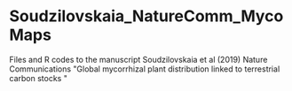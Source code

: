 # Soudzilovskaia_NatureComm_MycoMaps
Files and R codes to the manuscript Soudzilovskaia et al (2019) Nature Communications "Global mycorrhizal plant distribution linked to terrestrial carbon stocks "
